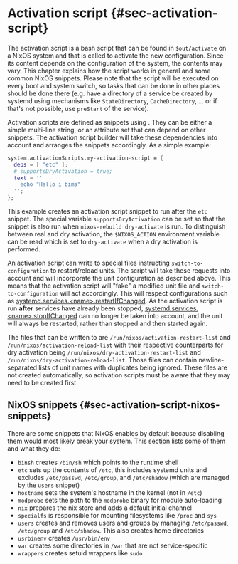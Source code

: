 # Activation script {#sec-activation-script}

The activation script is a bash script that can be found in `$out/activate` on a
NixOS system and that is called to activate the new configuration. Since its
content depends on the configuration of the system, the contents may vary.
This chapter explains how the script works in general and some common NixOS
snippets. Please note that the script will be executed on every boot and system
switch, so tasks that can be done in other places should be done
there (e.g. have a directory of a service be created by systemd using
mechanisms like `StateDirectory`, `CacheDirectory`, ... or if that's not
possible, use `preStart` of the service).

Activation scripts are defined as snippets using
[](#opt-system.activationScripts). They can be either a simple multi-line string,
or an attribute set that can depend on other snippets. The activation script
builder will take these dependencies into account and arranges the
snippets accordingly. As a simple example:

```nix
system.activationScripts.my-activation-script = {
  deps = [ "etc" ];
  # supportsDryActivation = true;
  text = ''
    echo "Hallo i bims"
  '';
};
```

This example creates an activation script snippet to run after the `etc`
snippet. The special variable `supportsDryActivation` can be set so that the
snippet is also run when `nixos-rebuild dry-activate` is run. To distinguish between
real and dry activation, the `$NIXOS_ACTION` environment variable can be
read which is set to `dry-activate` when a dry activation is performed.

An activation script can write to special files instructing
`switch-to-configuration` to restart/reload units. The script will take these
requests into account and will incorporate the unit configuration as described
above. This means that the activation script will "fake" a modified unit file
and `switch-to-configuration` will act accordingly. This will respect configurations
such as [systemd.services.\<name\>.restartIfChanged](#opt-systemd.services).
As the activation script is run **after** services have already been
stopped, [systemd.services.\<name\>.stopIfChanged](#opt-systemd.services)
can no longer be taken into account, and the unit will always be restarted, rather
than stopped and then started again.

The files that can be written to are `/run/nixos/activation-restart-list` and
`/run/nixos/activation-reload-list` with their respective counterparts for
dry activation being `/run/nixos/dry-activation-restart-list` and
`/run/nixos/dry-activation-reload-list`. Those files can contain
newline-separated lists of unit names with duplicates being ignored. These
files are not created automatically, so activation scripts must be aware
that they may need to be created first.

## NixOS snippets {#sec-activation-script-nixos-snippets}

There are some snippets that NixOS enables by default because disabling them would
most likely break your system. This section lists some of them and what they
do:

- `binsh` creates `/bin/sh` which points to the runtime shell
- `etc` sets up the contents of `/etc`, this includes systemd units and
  excludes `/etc/passwd`, `/etc/group`, and `/etc/shadow` (which are managed by
  the `users` snippet)
- `hostname` sets the system's hostname in the kernel (not in `/etc`)
- `modprobe` sets the path to the `modprobe` binary for module auto-loading
- `nix` prepares the nix store and adds a default initial channel
- `specialfs` is responsible for mounting filesystems like `/proc` and `sys`
- `users` creates and removes users and groups by managing `/etc/passwd`,
  `/etc/group` and `/etc/shadow`. This also creates home directories
- `usrbinenv` creates `/usr/bin/env`
- `var` creates some directories in `/var` that are not service-specific
- `wrappers` creates setuid wrappers like `sudo`
